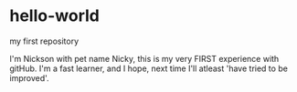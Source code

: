 # hello-world
my first repository

I'm Nickson with pet name Nicky, this is my very FIRST experience with gitHub.
I'm a fast learner, and I hope, next time I'll atleast 'have tried to be improved'.
